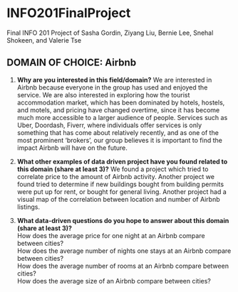 # INFO201FinalProject
Final INFO 201 Project of Sasha Gordin, Ziyang Liu, Bernie Lee, Snehal Shokeen, and Valerie Tse

## DOMAIN OF CHOICE: Airbnb

1. **Why are you interested in this field/domain?**
 We are interested in Airbnb because everyone in the group has used and enjoyed the service. We are also interested in exploring how the tourist accommodation market, which has been dominated by hotels, hostels, and motels, and pricing have changed overtime, since it has become much more accessible to a larger audience of people. Services such as Uber, Doordash, Fiverr, where individuals offer services is only something that has come about relatively recently, and as one of the most prominent ‘brokers’, our group believes it is important to find the impact Airbnb will have on the future.

2. **What other examples of data driven project have you found related to this domain (share at least 3)?**
We found a project which tried to correlate price to the amount of Airbnb activity.
Another project we found tried to determine if new buildings bought from building permits were put up for rent, or bought for general living.
Another project had a visual map of the correlation between location and number of Airbnb listings.

3. **What data-driven questions do you hope to answer about this domain (share at least 3)?** <br/>
  How does the average price for one night at an Airbnb compare between cities? <br/>
  How does the average number of nights one stays at an Airbnb compare between cities? <br/>
  How does the average number of rooms at an Airbnb compare between cities? <br/>
  How does the average size of an Airbnb compare between cities?
